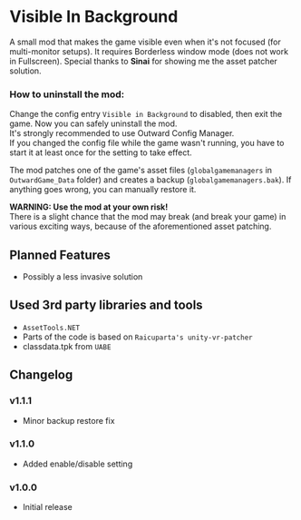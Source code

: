 # Visible In Background

A small mod that makes the game visible even when it's not focused (for multi-monitor setups). It requires Borderless window mode (does not work in Fullscreen).
Special thanks to **Sinai** for showing me the asset patcher solution.

### How to uninstall the mod:
Change the config entry `Visible in Background` to disabled, then exit the game. Now you can safely uninstall the mod.  
It's strongly recommended to use Outward Config Manager.  
If you changed the config file while the game wasn't running, you have to start it at least once for the setting to take effect.

The mod patches one of the game's asset files (`globalgamemanagers` in `OutwardGame_Data` folder) 
and creates a backup (`globalgamemanagers.bak`). If anything goes wrong, you can manually restore it.

**WARNING: Use the mod at your own risk!**  
There is a slight chance that the mod may break (and break your game) in various exciting ways, 
because of the aforementioned asset patching.

## Planned Features
- Possibly a less invasive solution

## Used 3rd party libraries and tools
- `AssetTools.NET`
- Parts of the code is based on `Raicuparta's unity-vr-patcher`
- classdata.tpk from `UABE`


## Changelog
### v1.1.1
- Minor backup restore fix

### v1.1.0
- Added enable/disable setting

### v1.0.0
- Initial release